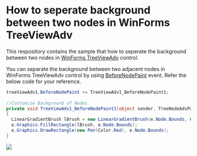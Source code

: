 # How to seperate background between two nodes in WinForms TreeViewAdv

This respository contains the sample that how to seperate the background between two nodes in [WinForms TreeViewAdv](https://www.syncfusion.com/winforms-ui-controls/treeview) control.

You can separate the background between two adjacent nodes in WinForms TreeViewAdv control by using [BeforeNodePaint](https://help.syncfusion.com/cr/windowsforms/Syncfusion.Windows.Forms.Tools.TreeViewAdv.html#Syncfusion_Windows_Forms_Tools_TreeViewAdv_BeforeNodePaint) event. Refer the below code for your reference.

``` csharp
treeViewAdv1.BeforeNodePaint += TreeViewAdv1_BeforeNodePaint1;
 
//Customize Background of Nodes
private void TreeViewAdv1_BeforeNodePaint1(object sender, TreeNodeAdvPaintEventArgs e)
{
  LinearGradientBrush lBrush = new LinearGradientBrush(e.Node.Bounds, Color.LightGreen, Color.LightSeaGreen, LinearGradientMode.Horizontal);
  e.Graphics.FillRectangle(lBrush, e.Node.Bounds);
  e.Graphics.DrawRectangle(new Pen(Color.Red), e.Node.Bounds);
}
```

![](https://www.syncfusion.com/uploads/user/kb/wf/wf-57823/wf-57823_img1.png)